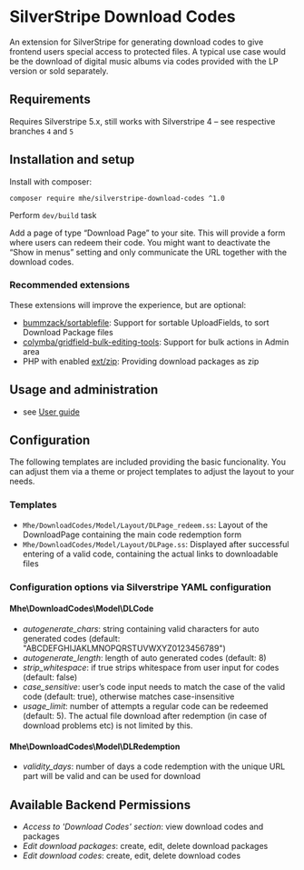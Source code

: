 # SilverStripe Download Codes

An extension for SilverStripe for generating download codes to give frontend users special access to protected files. A typical use case would be the download of digital music albums via codes provided with the LP version or sold separately.

## Requirements

Requires Silverstripe 5.x, still works with Silverstripe 4 – see respective branches `4` and `5`


## Installation and setup

Install with composer:

    composer require mhe/silverstripe-download-codes ^1.0

Perform `dev/build` task

Add a page of type “Download Page” to your site. This will provide a form where users can redeem their code. You might want to deactivate the “Show in menus” setting and only communicate the URL together with the download codes.


### Recommended extensions

These extensions will improve the experience, but are optional:

- [bummzack/sortablefile](https://packagist.org/packages/bummzack/sortablefile): Support for sortable UploadFields, to sort Download Package files
- [colymba/gridfield-bulk-editing-tools](https://packagist.org/packages/colymba/gridfield-bulk-editing-tools): Support for bulk actions in Admin area
- PHP with enabled [ext/zip](https://www.php.net/manual/en/book.zip.php): Providing download packages as zip


## Usage and administration

- see [User guide](docs/en/userguide.md)


## Configuration

The following templates are included providing the basic funcionality. You can adjust them via a theme or project templates to adjust the layout to your needs.

### Templates

- `Mhe/DownloadCodes/Model/Layout/DLPage_redeem.ss`: Layout of the DownloadPage containing the main code redemption form
- `Mhe/DownloadCodes/Model/Layout/DLPage.ss`: Displayed after successful entering of a valid code, containing the actual links to downloadable files

### Configuration options via Silverstripe YAML configuration

#### Mhe\DownloadCodes\Model\DLCode

- _autogenerate_chars_: string containing valid characters for auto generated codes (default: "ABCDEFGHIJAKLMNOPQRSTUVWXYZ0123456789")
- _autogenerate_length_: length of auto generated codes (default: 8)
- _strip_whitespace_: if true strips whitespace from user input for codes (default: false)
- _case_sensitive_: user’s code input needs to match the case of the valid code (default: true), otherwise matches case-insensitive
- _usage_limit_: number of attempts a regular code can be redeemed (default: 5). The actual file download after redemption (in case of download problems etc) is not limited by this.

#### Mhe\DownloadCodes\Model\DLRedemption

- _validity_days_: number of days a code redemption with the unique URL part will be valid and can be used for download


## Available Backend Permissions

- _Access to 'Download Codes' section_: view download codes and packages
- _Edit download packages_: create, edit, delete download packages
- _Edit download codes_: create, edit, delete download codes
